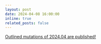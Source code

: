 ```yaml
---
layout: post
date: 2024-04-08 16:00:00
inline: true
related_posts: false
---
```


<a href="{{ '/Updates/' | relative_url }}" style="color: inherit;">Outlined mutations of 2024.04 are published! </a>

